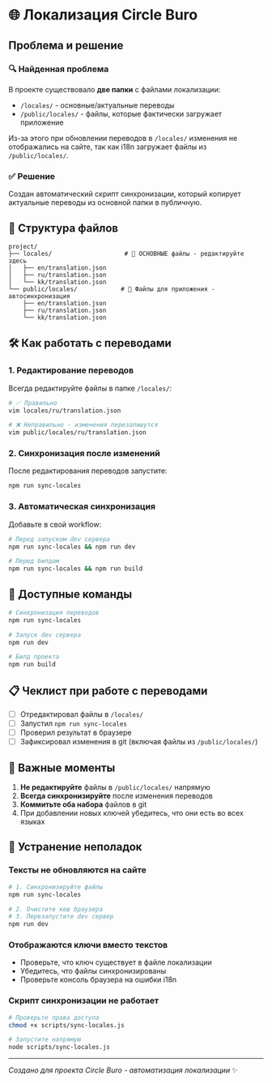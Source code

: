 # 🌐 Локализация Circle Buro

## Проблема и решение

### 🔍 Найденная проблема
В проекте существовало **две папки** с файлами локализации:
- `/locales/` - основные/актуальные переводы
- `/public/locales/` - файлы, которые фактически загружает приложение

Из-за этого при обновлении переводов в `/locales/` изменения не отображались на сайте, так как i18n загружает файлы из `/public/locales/`.

### ✅ Решение
Создан автоматический скрипт синхронизации, который копирует актуальные переводы из основной папки в публичную.

## 📁 Структура файлов

```
project/
├── locales/                    # 📝 ОСНОВНЫЕ файлы - редактируйте здесь
│   ├── en/translation.json
│   ├── ru/translation.json
│   └── kk/translation.json
└── public/locales/            # 🚀 Файлы для приложения - автосинхронизация
    ├── en/translation.json
    ├── ru/translation.json
    └── kk/translation.json
```

## 🛠️ Как работать с переводами

### 1. Редактирование переводов
Всегда редактируйте файлы в папке `/locales/`:
```bash
# ✅ Правильно
vim locales/ru/translation.json

# ❌ Неправильно - изменения перезапишутся
vim public/locales/ru/translation.json
```

### 2. Синхронизация после изменений
После редактирования переводов запустите:
```bash
npm run sync-locales
```

### 3. Автоматическая синхронизация
Добавьте в свой workflow:
```bash
# Перед запуском dev сервера
npm run sync-locales && npm run dev

# Перед билдом
npm run sync-locales && npm run build
```

## 🔧 Доступные команды

```bash
# Синхронизация переводов
npm run sync-locales

# Запуск dev сервера
npm run dev

# Билд проекта
npm run build
```

## 📋 Чеклист при работе с переводами

- [ ] Отредактировал файлы в `/locales/`
- [ ] Запустил `npm run sync-locales`
- [ ] Проверил результат в браузере
- [ ] Зафиксировал изменения в git (включая файлы из `/public/locales/`)

## 🚨 Важные моменты

1. **Не редактируйте** файлы в `/public/locales/` напрямую
2. **Всегда синхронизируйте** после изменения переводов
3. **Коммитьте оба набора** файлов в git
4. При добавлении новых ключей убедитесь, что они есть во всех языках

## 🐛 Устранение неполадок

### Тексты не обновляются на сайте
```bash
# 1. Синхронизируйте файлы
npm run sync-locales

# 2. Очистите кеш браузера
# 3. Перезапустите dev сервер
npm run dev
```

### Отображаются ключи вместо текстов
- Проверьте, что ключ существует в файле локализации
- Убедитесь, что файлы синхронизированы
- Проверьте консоль браузера на ошибки i18n

### Скрипт синхронизации не работает
```bash
# Проверьте права доступа
chmod +x scripts/sync-locales.js

# Запустите напрямую
node scripts/sync-locales.js
```

---

*Создано для проекта Circle Buro - автоматизация локализации* ✨